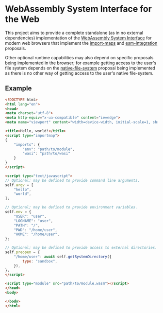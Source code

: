 # WebAssembly System Interface for the Web

This project aims to provide a complete standalone (as in no external
dependencies) implementation of the [WebAssembly System
Interface](https://github.com/webassembly/wasi) for modern web browsers that
implement the [import-maps](https://github.com/wicg/import-maps) and
[esm-integration](https://github.com/webassembly/esm-integration) proposals.

Other optional runtime capabilities may also depend on specific proposals being
implemented in the browser; for example getting access to the user's file
system depends on the [native-file-system](https://github.com/WICG/native-file-system)
proposal being implemented as there is no other way of getting access to the
user's native file-system.

## Example

```html
<!DOCTYPE html>
<html lang="en">
<head>
<meta charset="utf-8">
<meta http-equiv="x-ua-compatible" content="ie=edge">
<meta name="viewport" content="width=device-width, initial-scale=1, shrink-to-fit=no">

<title>Hello, world!</title>
<script type="importmap">
{
	"imports": {
		"env": "path/to/module",
		"wasi": "path/to/wasi"
	}
}
</script>

<script type="text/javascript">
// Optional; may be defined to provide command line arguments.
self.argv = [
	"hello",
	"world",
];

// Optional; may be defined to provide environment variables.
self.env = {
	"USER": "user",
	"LOGNAME": "user",
	"PATH": "/",
	"PWD": "/home/user",
	"HOME": "/home/user",
};

// Optional; may be defined to provide access to external directories.
self.preopen = {
	"/home/user": await self.getSystemDirectory({
		type: "sandbox",
	}),
};
</script>

<script type="module" src="path/to/module.wasm"></script>
</head>
<body>

</body>
</html>
```
